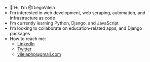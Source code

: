 - 👋 Hi, I’m @DiegoVilela
- I’m interested in web development, web scraping, automation, and infrastructure as code
- I’m currently learning Python, Django, and JavaScript
- I’m looking to collaborate on education-related apps, and Django packages
- How to reach me:
  - [LinkedIn](https://www.linkedin.com/in/diegovilela/)
  - [Twitter](https://twitter.com/diego_vilela)
  - vilelaphp@gmail.com

<!---
DiegoVilela/DiegoVilela is a ✨ special ✨ repository because its `README.md` (this file) appears on your GitHub profile.
You can click the Preview link to take a look at your changes.
--->
